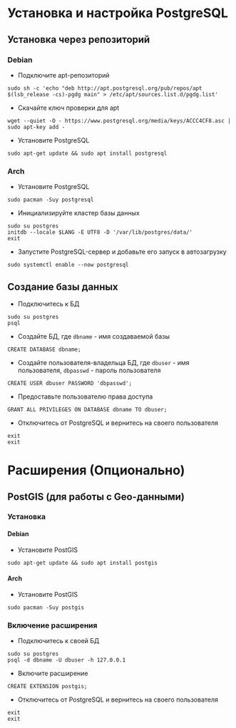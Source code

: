 # Установка и настройка PostgreSQL
## Установка через репозиторий
### Debian
* Подключите apt-репозиторий
```
sudo sh -c 'echo "deb http://apt.postgresql.org/pub/repos/apt $(lsb_release -cs)-pgdg main" > /etc/apt/sources.list.d/pgdg.list'
```
* Скачайте ключ проверки для apt
```
wget --quiet -O - https://www.postgresql.org/media/keys/ACCC4CF8.asc | sudo apt-key add -
```
* Установите PostgreSQL
```
sudo apt-get update && sudo apt install postgresql
```
### Arch
* Установите PostgreSQL
```
sudo pacman -Suy postgresql
```
* Инициализируйте кластер базы данных
```
sudo su postgres
initdb --locale $LANG -E UTF8 -D '/var/lib/postgres/data/'
exit
```
* Запустите PostgreSQL-сервер и добавьте его запуск в автозагрузку
```
sudo systemctl enable --now postgresql
```
## Создание базы данных
* Подключитесь к БД
```
sudo su postgres
psql
```
* Создайте БД, где `dbname` - имя создаваемой базы
```
CREATE DATABASE dbname;
```
* Создайте пользователя-владельца БД, где `dbuser` - имя пользователя, `dbpasswd` - пароль пользователя
```
CREATE USER dbuser PASSWORD 'dbpasswd';
```
* Предоставьте пользователю права доступа
```
GRANT ALL PRIVILEGES ON DATABASE dbname TO dbuser;
```
* Отключитесь от PostgreSQL и вернитесь на своего пользователя
```
exit
exit
```
# Расширения (Опционально)
## PostGIS (для работы с Geo-данными)
###  Установка
#### Debian
* Установите PostGIS
```
sudo apt-get update && sudo apt install postgis
```
#### Arch
* Установите PostGIS
```
sudo pacman -Suy postgis
```
### Включение расширения
* Подключитесь к своей БД
```
sudo su postgres
psql -d dbname -U dbuser -h 127.0.0.1
```
* Включите расширение
```
CREATE EXTENSION postgis;
```
* Отключитесь от PostgreSQL и вернитесь на своего пользователя
```
exit
exit
```